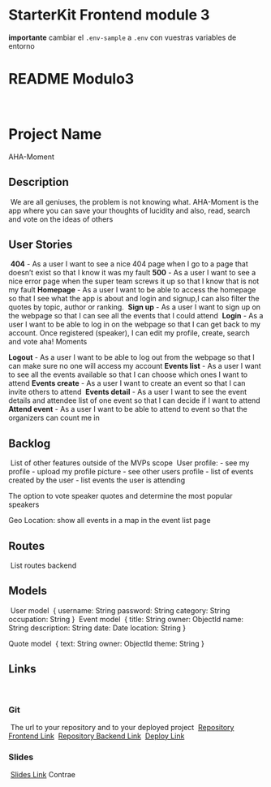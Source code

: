 # StarterKit Frontend module 3

**importante** cambiar el `.env-sample` a `.env` con vuestras variables de entorno

# README Modulo3

​

# Project Name

​AHA-Moment

## Description

​
We are all geniuses, the problem is not knowing what. AHA-Moment is the app where you can save your thoughts of lucidity and also, read, search and vote on the ideas of others
​

## User Stories

​
**404** - As a user I want to see a nice 404 page when I go to a page that doesn’t exist so that I know it was my fault
​
**500** - As a user I want to see a nice error page when the super team screws it up so that I know that is not my fault
​
**Homepage** - As a user I want to be able to access the homepage so that I see what the app is about and login and signup,I can also filter the quotes by topic, author or ranking.
​
**Sign up** - As a user I want to sign up on the webpage so that I can see all the events that I could attend
​
**Login** - As a user I want to be able to log in on the webpage so that I can get back to my account. Once registered (speaker), I can edit my profile, create, search and vote aha! Moments

**Logout** - As a user I want to be able to log out from the webpage so that I can make sure no one will access my account
​
**Events list** - As a user I want to see all the events available so that I can choose which ones I want to attend
​
**Events create** - As a user I want to create an event so that I can invite others to attend
​
**Events detail** - As a user I want to see the event details and attendee list of one event so that I can decide if I want to attend
​
**Attend event** - As a user I want to be able to attend to event so that the organizers can count me in
​

## Backlog

​
List of other features outside of the MVPs scope
​
User profile: - see my profile - upload my profile picture - see other users profile - list of events created by the user - list events the user is attending

The option to vote speaker quotes and determine the most popular speakers​

Geo Location: show all events in a map in the event list page
​​

## Routes

​
List routes backend
​

## Models

​
User model
​
{
username: String
password: String
category: String
occupation: String
}
​
Event model
​
{
title: String
owner: ObjectId<User>
name: String
description: String
date: Date
location: String
}

Quote model
​
{
text: String
owner: ObjectId<User>
theme: String
}
​

## Links

​

### Git

​
The url to your repository and to your deployed project
​
[Repository Frontend Link](http://github.com/)
​
[Repository Backend Link](http://github.com/)
​
[Deploy Link](http://heroku.com/)
​

### Slides

​
[Slides Link](http://slides.com/)
Contrae

